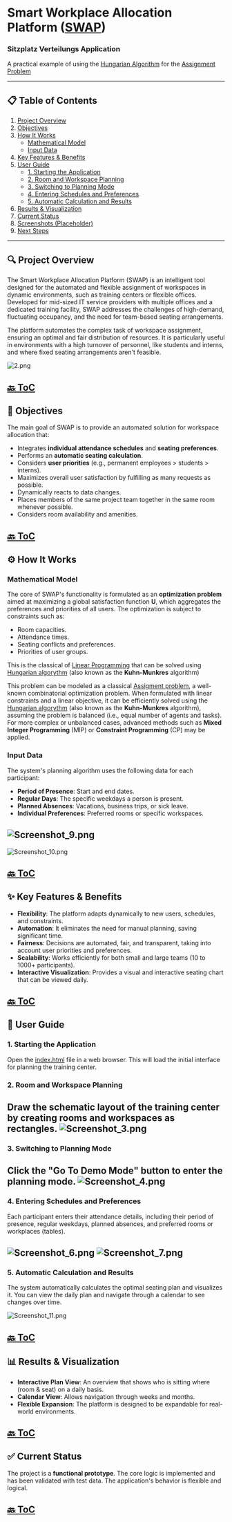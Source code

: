 # Smart Workplace Allocation Platform ([SWAP](https://alex-lysenko-de.github.io/swap/))

### Sitzplatz Verteilungs Application

A practical example of using the [Hungarian Algorithm](https://en.wikipedia.org/wiki/Hungarian_algorithm) for the [Assignment Problem](https://en.wikipedia.org/wiki/Assignment_problem)

-----

## 📋 Table of Contents

1.  [Project Overview](#-project-overview)
2.  [Objectives](#-objectives)
3.  [How It Works](#%EF%B8%8F-how-it-works)
      * [Mathematical Model](#mathematical-model)
      * [Input Data](#input-data)
4.  [Key Features & Benefits](#input-data)
5.  [User Guide](#-user-guide)
      * [1. Starting the Application](#1-starting-the-application)
      * [2. Room and Workspace Planning](#2-room-and-workspace-planning)
      * [3. Switching to Planning Mode](#3-switching-to-planning-mode)
      * [4. Entering Schedules and Preferences](#4-entering-schedules-and-preferences)
      * [5. Automatic Calculation and Results](#5-automatic-calculation-and-results)
6.  [Results & Visualization](#-results--visualization)
7.  [Current Status](#-current-status)
8.  [Screenshots (Placeholder)](#%EF%B8%8F-screenshots-placeholder)
9.  [Next Steps](#-next-steps)


-----

## 🔍 Project Overview

The Smart Workplace Allocation Platform (SWAP) is an intelligent tool designed for the automated and flexible assignment of workspaces in dynamic environments, such as training centers or flexible offices. Developed for mid-sized IT service providers with multiple offices and a dedicated training facility, SWAP addresses the challenges of high-demand, fluctuating occupancy, and the need for team-based seating arrangements.

The platform automates the complex task of workspace assignment, ensuring an optimal and fair distribution of resources. It is particularly useful in environments with a high turnover of personnel, like students and interns, and where fixed seating arrangements aren't feasible.

![2.png](img/2.png)

[🔙 ToC](#-table-of-contents)
-----

## 🎯 Objectives

The main goal of SWAP is to provide an automated solution for workspace allocation that:

  * Integrates **individual attendance schedules** and **seating preferences**.
  * Performs an **automatic seating calculation**.
  * Considers **user priorities** (e.g., permanent employees \> students \> interns).
  * Maximizes overall user satisfaction by fulfilling as many requests as possible.
  * Dynamically reacts to data changes.
  * Places members of the same project team together in the same room whenever possible.
  * Considers room availability and amenities.

[🔙 ToC](#-table-of-contents)
-----

## ⚙️ How It Works

### Mathematical Model

The core of SWAP's functionality is formulated as an **optimization problem** aimed at maximizing a global satisfaction function **U**, which aggregates the preferences and priorities of all users. The optimization is subject to constraints such as:

  * Room capacities.
  * Attendance times.
  * Seating conflicts and preferences.
  * Priorities of user groups.

This is the classical  of [Linear Programming](https://en.wikipedia.org/wiki/Linear_programming) that can be solved using [Hungarian algorythm](https://en.wikipedia.org/wiki/Hungarian_algorithm) (also known as the **Kuhn-Munkres** algorithm)

This problem can be modeled as a classical [Assigment problem](https://en.wikipedia.org/wiki/Assignment_problem), a well-known combinatorial optimization problem. When formulated with linear constraints and a linear objective, it can be efficiently solved using the [Hungarian algorythm](https://en.wikipedia.org/wiki/Hungarian_algorithm) (also known as the **Kuhn-Munkres** algorithm), assuming the problem is balanced (i.e., equal number of agents and tasks). For more complex or unbalanced cases, advanced methods such as **Mixed Integer Programming** (MIP) or **Constraint Programming** (CP) may be applied.


### Input Data

The system's planning algorithm uses the following data for each participant:

  * **Period of Presence**: Start and end dates.
  * **Regular Days**: The specific weekdays a person is present.
  * **Planned Absences**: Vacations, business trips, or sick leave.
  * **Individual Preferences**: Preferred rooms or specific workspaces.
  
![Screenshot_9.png](img/Screenshot_9.png)
----
![Screenshot_10.png](img/Screenshot_10.png)

[🔙 ToC](#-table-of-contents)
-----

## ✨ Key Features & Benefits

  * **Flexibility**: The platform adapts dynamically to new users, schedules, and constraints.
  * **Automation**: It eliminates the need for manual planning, saving significant time.
  * **Fairness**: Decisions are automated, fair, and transparent, taking into account user priorities and preferences.
  * **Scalability**: Works efficiently for both small and large teams (10 to 1000+ participants).
  * **Interactive Visualization**: Provides a visual and interactive seating chart that can be viewed daily.

[🔙 ToC](#-table-of-contents)
-----

## 📝 User Guide

### 1\. Starting the Application

Open the [index.html](https://raw.githack.com/alex-lysenko-de/swap/main/index.html) file in a web browser. This will load the initial interface for planning the training center.

### 2\. Room and Workspace Planning

Draw the schematic layout of the training center by creating **rooms** and **workspaces** as rectangles. 
![Screenshot_3.png](img/Screenshot_3.png)
----

### 3\. Switching to Planning Mode

Click the "**Go To Demo Mode**" button to enter the planning mode.
![Screenshot_4.png](img/Screenshot_4.png)
----

### 4\. Entering Schedules and Preferences

Each participant enters their attendance details, including their period of presence, regular weekdays, planned absences, and preferred rooms or workplaces (tables).

![Screenshot_6.png](img/Screenshot_6.png)
![Screenshot_7.png](img/Screenshot_7.png)
----

### 5\. Automatic Calculation and Results

The system automatically calculates the optimal seating plan and visualizes it. You can view the daily plan and navigate through a calendar to see changes over time.

![Screenshot_11.png](img/Screenshot_11.png)

[🔙 ToC](#-table-of-contents)
-----

## 📊 Results & Visualization

  * **Interactive Plan View**: An overview that shows who is sitting where (room & seat) on a daily basis.
  * **Calendar View**: Allows navigation through weeks and months.
  * **Flexible Expansion**: The platform is designed to be expandable for real-world environments.
  

[🔙 ToC](#-table-of-contents)
-----

## ✅ Current Status

The project is a **functional prototype**. The core logic is implemented and has been validated with test data. The application's behavior is flexible and logical.

[🔙 ToC](#-table-of-contents)
-----


